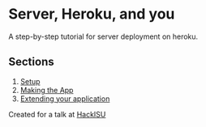 # Server, Heroku, and you
A step-by-step tutorial for server deployment on heroku.

## Sections
1. [Setup](/setup.md)
2. [Making the App](/making-the-app.md)
3. [Extending your application](/extending-your-application.md)

Created for a talk at [HackISU](http://hackisu.com)
